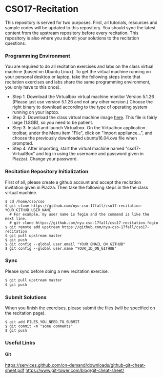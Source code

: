 # CSO17-Recitation
This repository is served for two purposes. First, all tutorials, resources and sample codes will be updated to this repository. You should sync the latest content from the upstream repository before every recitation. This repository is also where you submit your solutions to the recitation questions.

### Programming Environment
You are required to do all recitation exercises and labs on the class virtual machine (based on Ubuntu Linux). To get the virtual machine running on your personal desktop or laptop, take the following steps (note that recitation exercises and labs share the same programming environment, you only have to this once).

* Step 1. Download the Virtualbox virtual machine monitor Version 5.1.26 (Please just use version 5.1.26 and not any other version.) Choose the right binary to download according to the type of operating system running on your laptop.
* Step 2. Download the class virtual machine image [here](http://news.cs.nyu.edu/~fegin/nyu-cso-17fall/ubuntu16.04.ova). This file is fairly large (1.8GB), so you need to be patient.
* Step 3. Install and launch Virtualbox. On the Virtualbox application toolbar, under the Menu item "File", click on "Import appliance...", and choose the previously downloaded ubuntu16.04.ova file when prompted.
* Step 4. After importing, start the virtual machine named "cso17-VirtualBox" and log in using the username and password given in Piazza). Change your password.

### Recitation Repository Initialization
First of all, please create a github account and accept the recitation invitation given in Piazza. Then take the following steps in the the class virtual machine.

```
$ cd /home/cso/cso
$ git clone https://github.com/nyu-cso-17fall/cso17-recitation-YOUR_GITHUB_USER_NAME
  # For example, my user name is fegin and the command is like the next line.
  # git clone https://github.com/nyu-cso-17fall/cso17-recitation-fegin
$ git remote add upstream https://github.com/nyu-cso-17fall/cso17-recitation
$ git pull upstream master
$ git push
$ git config --global user.email "YOUR_EMAIL_ON_GITHUB"
$ git config --global user.name "YOUR_ID_ON_GITHUB"
```

### Sync 
Please sync before doing a new recitation exercise.
```bash
$ git pull upstream master
$ git push
```

### Submit Solutions
When you finish the exercises, please submit the files (will be specified on the recitation page).
```
$ git add FILES_YOU_NEED_TO_SUBMIT
$ git commit -m "some comments"
$ git push
```

### Useful Links
#### Git
https://services.github.com/on-demand/downloads/github-git-cheat-sheet.pdf
https://www.git-tower.com/blog/git-cheat-sheet/

